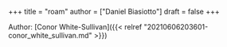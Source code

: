 +++
title = "roam"
author = ["Daniel Biasiotto"]
draft = false
+++

Author: [Conor White-Sullivan]({{< relref "20210606203601-conor_white_sullivan.md" >}})